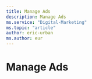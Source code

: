 ```yaml
---
title: Manage Ads
description: Manage Ads
ms.service: "Digital-Marketing"
ms.topic: "article"
author: eric-urban
ms.author: eur
---
```


# Manage Ads


